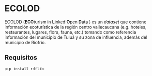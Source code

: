 # ECOLOD
ECOLOD (<strong>ECO</strong>turism in <strong>L</strong>inked <strong>O</strong>pen <strong>D</strong>ata ) es un _dataset_ que contiene información ecoturística de la región centro vallecaucana (e.g. hoteles, restaurantes, lugares, flora, fauna, etc.) tomando como referencia información del municipio de Tuluá y su zona de influencia, además del municipio de Riofrio.

## Requisitos
<code>pip install rdflib</code>
